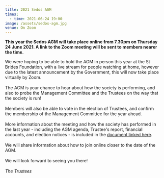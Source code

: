 ```yaml
---
title: 2021 Sedos AGM
times:
  - time: 2021-06-24 19:00
image: /assets/sedos-agm.jpg
venue: On Zoom
---
```

**This year the Sedos AGM will take place online from 7.30pm on Thursday 24 June 2021. A link to the Zoom meeting will be sent to members nearer the time.** 

We were hoping to be able to hold the AGM in person this year at the St Brides Foundation, with a live stream for people watching at home, however due to the latest announcement by the Government, this will now take place virtually by Zoom.\
\
The AGM is your chance to hear about how the society is performing, and also to probe the Management Committee and the Trustees on the way that the society is run!\
\
Members will also be able to vote in the election of Trustees, and confirm the membership of the Management Committee for the year ahead.\
\
More information about the meeting and how the society has performed in the last year - including the AGM agenda, Trustee's report, financial accounts, and election notices - is included in the [document linked here](https://sedos.us19.list-manage.com/track/click?u=f11e7310e7d52fc55e150f9dd&id=ea01a57f2a&e=74edd08618).\
\
We will share information about how to join online closer to the date of the AGM.\
\
We will look forward to seeing you there!\
\
*The Trustees*